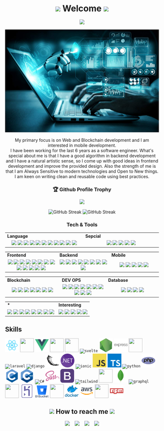 <h1 align="center">
  <img src="https://media.giphy.com/media/hvRJCLFzcasrR4ia7z/giphy.gif" width="28">
    Welcome
  <img src="https://media.giphy.com/media/hvRJCLFzcasrR4ia7z/giphy.gif" width="28">
</h1>

<p align="center">
  <img src="https://readme-typing-svg.herokuapp.com/?lines=Creative,%20enthusiastic%20and%20Results-driven%20Full%20Stack%20Developer;%2B6%20years%20of%20hands-on%20experience;&center=true&width=800&height=45">
</p>

<p align="center">
  <img src="./3.jpg" />
</p>

<p align="center">
    My primary focus is on Web and Blockchain development and I am interested in mobile development.<br />
    I have been working for the last 6 years as a software engineer.
    What's special about me is that I have a good algorithm in backend development and I have a natural artistic sense, so I come up with good ideas in frontend development and improve the provided design.
    Also the strength of me is that I am Always Sensitive to modern technologies and Open to New things.
    I am keen on writing clean and reusable code using best practices.
</p>

<h3 align="center">🏆 Github Profile Trophy</h3>
<p align="center">
  <img src="https://github-profile-trophy.vercel.app/?username=codingwizard0831&column=7&theme=onedark"/>
</p>
<!-- <p align = "center">
  <img src = "https://github-readme-stats.vercel.app/api/top-langs/?username=codingwizard0831&langs_count=8&layout=compact&theme=tokyonight&include_all_commits=true&line_height=27">
</p> -->

<!-- ![GitHub Streak](http://github-profile-summary-cards.vercel.app/api/cards/profile-details?username=codingwizard0831&theme=tokyonight) -->
<div align = "center">

![GitHub Streak](http://github-profile-summary-cards.vercel.app/api/cards/repos-per-language?username=codingwizard0831&theme=tokyonight)
![GitHub Streak](http://github-profile-summary-cards.vercel.app/api/cards/stats?username=codingwizard0831&theme=tokyonight)

</div>

<h3 align="center">Tech & Tools</h3>

<table>
  <tr>
    <td valign="center" width="200px"><b>Language<b></td>
    <td valign="center" width="200px"><b>Sepcial<b></td>
  </tr>
  <tr>
    <td valign="center" align="center" width="400px">
      <img src="https://img.shields.io/badge/HTML-blue" /> 
      <img src="https://img.shields.io/badge/CSS-blue" /> 
      <img src="https://img.shields.io/badge/JavaScript-blue" /> 
      <img src="https://img.shields.io/badge/TypeScript-blue" /> 
      <img src="https://img.shields.io/badge/PHP-blue" /> 
      <img src="https://img.shields.io/badge/Python-blue" /> 
      <img src="https://img.shields.io/badge/C-blue" /> 
      <img src="https://img.shields.io/badge/C++-blue" /> 
      <img src="https://img.shields.io/badge/Java-blue" /> 
      <img src="https://img.shields.io/badge/Liquid-blue" /> 
      <img src="https://img.shields.io/badge/Solidity-blue" /> 
    </td>      
    <td valign="center" align="center" width="400px">
      <img src="https://img.shields.io/badge/WebRTC-blue" />
      <img src="https://img.shields.io/badge/Socket.io-blue" />
      <img src="https://img.shields.io/badge/websocket-blue" />
      <img src="https://img.shields.io/badge/ChatGPT-blue" />
      <img src="https://img.shields.io/badge/Web Scrapping-blue" />
    </td>
  </tr>
</table>
<table>
  <tr>
    <td valign="center" width="100px"><b>Frontend<b></td>
    <td valign="center" width="100px"><b>Backend<b></td>
    <td valign="center" width="100px"><b>Mobile<b></td>
  </tr>
  <tr>
    <td valign="center" align="center" width="300px">
      <img src="https://img.shields.io/badge/React-blue" /> 
      <img src="https://img.shields.io/badge/Next-blue" /> 
      <img src="https://img.shields.io/badge/Vue-blue" /> 
      <img src="https://img.shields.io/badge/Nuxt-blue" /> 
      <img src="https://img.shields.io/badge/Angular-blue" /> 
      <img src="https://img.shields.io/badge/Svelte-blue" /> 
      <img src="https://img.shields.io/badge/Solidjs-blue" /> 
      <img src="https://img.shields.io/badge/Bootstrap-blue" /> 
      <img src="https://img.shields.io/badge/Tailwind-blue" />
      <img src="https://img.shields.io/badge/MUI-blue" /> 
      <img src="https://img.shields.io/badge/Chart.js-blue" />
      <img src="https://img.shields.io/badge/Jquery-blue" />
      <img src="https://img.shields.io/badge/Antd-blue" />
    </td>      
    <td valign="center" align="center" width="300px">
      <img src="https://img.shields.io/badge/Node.js-blue" /> 
      <img src="https://img.shields.io/badge/Express-blue" /> 
      <img src="https://img.shields.io/badge/Laravel-blue" /> 
      <img src="https://img.shields.io/badge/Codeigniter-blue" /> 
      <img src="https://img.shields.io/badge/Django-blue" /> 
      <img src="https://img.shields.io/badge/Flask-blue" /> 
      <img src="https://img.shields.io/badge/Fastapi-blue" /> 
      <img src="https://img.shields.io/badge/ASP.NET-blue" /> 
      <img src="https://img.shields.io/badge/Spring Boot-blue" /> 
    </td>
    <td valign="center" align="center" width="300px">
      <img src="https://img.shields.io/badge/React Native-blue" /> 
      <img src="https://img.shields.io/badge/React Ionic-blue" /> 
      <img src="https://img.shields.io/badge/Angular Ionic-blue" /> 
      <img src="https://img.shields.io/badge/Flutter-blue" /> 
      <img src="https://img.shields.io/badge/Swift-blue" /> 
    </td>
  </tr>
</table>
  
 <table>
  <tr>
    <td valign="center" width="100px"><b>Blockchain<b></td>
    <td valign="center" width="100px"><b>DEV OPS<b></td>
    <td valign="center" width="100px"><b>Database<b></td>
  </tr>
  <tr>
    <td valign="center" align="center" width="300px">
      <img src="https://img.shields.io/badge/Web3.js-blue" /> 
      <img src="https://img.shields.io/badge/Ethers.js-blue" /> 
      <img src="https://img.shields.io/badge/Solidity-blue" />
      <img src="https://img.shields.io/badge/Smart Contract-blue" /> 
      <img src="https://img.shields.io/badge/Bitcoin-blue" />
      <img src="https://img.shields.io/badge/NFT Marketplace/Auction-blue" />
      <img src="https://img.shields.io/badge/Launchpad/DEX/Defi-blue" />
    </td>
    <td valign="center" align="center" width="300px">
      <img src="https://img.shields.io/badge/AWS-blue" /> 
      <img src="https://img.shields.io/badge/Netlify-blue" /> 
      <img src="https://img.shields.io/badge/Heroku-blue" /> 
      <img src="https://img.shields.io/badge/Vercel-blue" /> 
      <img src="https://img.shields.io/badge/Ubuntu-blue" /> 
      <img src="https://img.shields.io/badge/Jira-blue" /> 
      <img src="https://img.shields.io/badge/CI/CD-blue" /> 
      <img src="https://img.shields.io/badge/Docker-blue" /> 
      <img src="https://img.shields.io/badge/Firebase-blue" /> 
      <img src="https://img.shields.io/badge/GraphQL-blue" /> 
    </td>
    <td valign="center" align="center" width="300px">
      <img src="https://img.shields.io/badge/MySQL-blue" /> 
      <img src="https://img.shields.io/badge/SQLite-blue" /> 
      <img src="https://img.shields.io/badge/MongoDB-blue" /> 
      <img src="https://img.shields.io/badge/PostgreSQL-blue" />
    </td>
  </tr>
</table>


<table>
  <tr>
    <td valign="center"><b>*<b></td>
    <td valign="center"><b>Interesting<b></td>
  </tr>
  <tr>
    <td valign="center" align="center">
      <img src="https://img.shields.io/badge/8+hours per day-blue" />
      <img src="https://img.shields.io/badge/Attention to detail-blue" />
      <img src="https://img.shields.io/badge/Willingness to learn-blue" />
      <img src="https://img.shields.io/badge/Collaborative mindset-blue" />
      <img src="https://img.shields.io/badge/Customer centric approach-blue" />
      <img src="https://img.shields.io/badge/Dedication to quzlity-blue" />
      <img src="https://img.shields.io/badge/String work ethic-blue" />
      <img src="https://img.shields.io/badge/Creative problem solving skills-blue" />
    </td>
    <td valign="center" align="center">
      <img src="https://img.shields.io/badge/Ruby-blue" />
      <img src="https://img.shields.io/badge/Golang-blue" />
      <img src="https://img.shields.io/badge/Unity-blue" />
      <img src="https://img.shields.io/badge/Rust-blue" />
      <img src="https://img.shields.io/badge/AI-blue" />
    </td>
  </tr>
</table>


## Skills

<code><img height="45" width="45" src="https://raw.githubusercontent.com/github/explore/80688e429a7d4ef2fca1e82350fe8e3517d3494d/topics/react/react.png"></code>
<code><img height="45" width="45" src="https://cdn.worldvectorlogo.com/logos/next-js.svg"></code>
<code><img height="45" width="45" src="https://raw.githubusercontent.com/github/explore/80688e429a7d4ef2fca1e82350fe8e3517d3494d/topics/vue/vue.png"></code>
<code><img height="45" width="45" src="https://www.vectorlogo.zone/logos/nuxtjs/nuxtjs-icon.svg"></code>
<code><img height="45" width="45" src="https://angular.io/assets/images/logos/angular/angular.svg"></code>
<code><img src="https://upload.wikimedia.org/wikipedia/commons/1/1b/Svelte_Logo.svg" alt="svelte" width="45" height="45" /></code>
<code><img height="45" width="45" src="https://raw.githubusercontent.com/github/explore/80688e429a7d4ef2fca1e82350fe8e3517d3494d/topics/nodejs/nodejs.png"></code>
<code><img src="https://raw.githubusercontent.com/devicons/devicon/2809b567852a4648062a2d3e7c1c531367458c0b/icons/express/express-original-wordmark.svg" alt="Express JS" width="45" height="45"/></code>
<code><img height="45" width="45" src="https://profilinator.rishav.dev/skills-assets/codeigniter.svg"></code>
<code><img height="45" width="45" src="https://camo.githubusercontent.com/263164b2849cb40f0c6eaea2cf8406dda9d124aefce42ab5bd30f83d3133aef0/68747470733a2f2f63646e2e69636f6e73636f75742e636f6d2f69636f6e2f667265652f706e672d36342f6c61726176656c2d3232363031352e706e67" alt='laravel'></code>
<code><img src="https://cdn.worldvectorlogo.com/logos/django.svg" alt="django" width="45" height="45" /></code>
<code><img src="https://raw.githubusercontent.com/devicons/devicon/2809b567852a4648062a2d3e7c1c531367458c0b/icons/flask/flask-original.svg" alt="flask" width="45" height="45"/></code>
<code><img height="45" width="45" src="https://raw.githubusercontent.com/github/explore/80688e429a7d4ef2fca1e82350fe8e3517d3494d/topics/dotnet/dotnet.png"></code>
<code><img src="https://camo.githubusercontent.com/dc116831bf292fd01b8013ccafbbf6ae8fc9ff45e7741c1719284957b225d691/68747470733a2f2f75706c6f61642e77696b696d656469612e6f72672f77696b6970656469612f636f6d6d6f6e732f642f64312f496f6e69635f4c6f676f2e737667" alt="ionic" width="45" height="45" data-canonical-src="https://upload.wikimedia.org/wikipedia/commons/d/d1/Ionic_Logo.svg"></code>
<code><img height="45" width="45" src="https://raw.githubusercontent.com/github/explore/80688e429a7d4ef2fca1e82350fe8e3517d3494d/topics/javascript/javascript.png"></code>
<code><img height="45" width="45" src="https://raw.githubusercontent.com/github/explore/80688e429a7d4ef2fca1e82350fe8e3517d3494d/topics/typescript/typescript.png"></code>
<code><img height="45" width="45" src="https://camo.githubusercontent.com/b68ee2443882c03a011ea49e1b6bcbe7bd994e1da6a980291557a3fd89348322/68747470733a2f2f63646e2e69636f6e73636f75742e636f6d2f69636f6e2f667265652f706e672d36342f707974686f6e2d322d3232363035312e706e67" alt='python'></code>
<code><img height="45" width="45" src="https://raw.githubusercontent.com/github/explore/80688e429a7d4ef2fca1e82350fe8e3517d3494d/topics/php/php.png"></code>
<code><img src="https://raw.githubusercontent.com/devicons/devicon/2809b567852a4648062a2d3e7c1c531367458c0b/icons/c/c-original.svg" alt="c" width="45" height="45"/></code> 
<code><img src="https://raw.githubusercontent.com/devicons/devicon/2809b567852a4648062a2d3e7c1c531367458c0b/icons/cplusplus/cplusplus-original.svg" alt="c++" width="45" height="45"/></code>
<code><img height="45" width="45" src="https://camo.githubusercontent.com/be406e7fcc11cd6204d544a8e1e3a168cd57a6fbf1d3b455830feeb85ef1ec76/68747470733a2f2f63646e2e6a7364656c6976722e6e65742f67682f64657669636f6e732f64657669636f6e2f69636f6e732f6373686172702f6373686172702d6f726967696e616c2e737667" alt='C#'></code>
<code><img height="45" width="45" src="https://raw.githubusercontent.com/github/explore/80688e429a7d4ef2fca1e82350fe8e3517d3494d/topics/sass/sass.png"></code>
<code><img height="45" width="45" src="https://raw.githubusercontent.com/github/explore/80688e429a7d4ef2fca1e82350fe8e3517d3494d/topics/bootstrap/bootstrap.png"></code>
<code><img height="45" width="45" src="https://icons-for-free.com/iconfiles/png/512/jquery+icon-1320185152994214115.png" alt='tailwind'></code>
<code><img height="45" width="45" src="https://camo.githubusercontent.com/2582ec2237a3a1fbd34e9b57332b72be27a7facb32abe7c2335e5f86e5f457a8/68747470733a2f2f63646e2e6a7364656c6976722e6e65742f67682f64657669636f6e732f64657669636f6e2f69636f6e732f6d7973716c2f6d7973716c2d6f726967696e616c2e737667"></code>
<code><img src="https://raw.githubusercontent.com/devicons/devicon/2809b567852a4648062a2d3e7c1c531367458c0b/icons/mongodb/mongodb-original.svg" alt="mongodb" width="45" height="45"/></code>
<code><img src="https://www.vectorlogo.zone/logos/graphql/graphql-icon.svg" alt="graphql" width="45" height="45" /></code>
<code><img height="45" width="45" src="https://cdn.iconscout.com/icon/free/png-256/postgresql-226047.png"></code>
<code><img src="https://raw.githubusercontent.com/devicons/devicon/2809b567852a4648062a2d3e7c1c531367458c0b/icons/heroku/heroku-original.svg" alt="heroku" width="45" height="45"/></code>
<code><img src="https://raw.githubusercontent.com/devicons/devicon/2809b567852a4648062a2d3e7c1c531367458c0b/icons/bitbucket/bitbucket-original-wordmark.svg" alt="BitBucket" width="45" height="45"/></code>
<code><img height="45" width="45" src="https://www.vectorlogo.zone/logos/figma/figma-icon.svg"></code>
<code><img height="45" width="45" src="https://raw.githubusercontent.com/github/explore/80688e429a7d4ef2fca1e82350fe8e3517d3494d/topics/docker/docker.png" ></code>
<code><img height="45" width="45" src="https://raw.githubusercontent.com/github/explore/80688e429a7d4ef2fca1e82350fe8e3517d3494d/topics/aws/aws.png"></code>
<code><img height="45" width="45" src="https://camo.githubusercontent.com/add2c9721e333f0043ac938f3dadbc26a282776e01b95b308fcaba5afaf74ae3/68747470733a2f2f6173736574732e76657263656c2e636f6d2f696d6167652f75706c6f61642f76313538383830353835382f7265706f7369746f726965732f76657263656c2f6c6f676f2e706e67"></code>
<code><img src="https://raw.githubusercontent.com/devicons/devicon/2809b567852a4648062a2d3e7c1c531367458c0b/icons/npm/npm-original-wordmark.svg" alt="NPM" width="45" height="45"/></code>

<div align="center">
  <h2>
    <img src='https://raw.githubusercontent.com/ShahriarShafin/ShahriarShafin/main/Assets/handshake.gif' width="100px" />
      How to reach me
    <img src='https://raw.githubusercontent.com/ShahriarShafin/ShahriarShafin/main/Assets/handshake.gif' width="100px" />
  </h2>

  <div align="center"> 
    <a href="mailto:codingwizard0831@gmail.com" target="_blank" rel="noopener noreferrer"><img src="https://img.icons8.com/fluency/2x/gmail-new.png"  width="40" /></a>
    &nbsp;&nbsp;
    <a href="https://join.skype.com/invite/pRUCZKE56reb" target="_blank" rel="noopener noreferrer"><img src="https://img.icons8.com/color/2x/skype.png"  width="40" /></a>
    &nbsp;&nbsp;
    <a href="https://t.me/codingwizard0831" target="_blank" rel="noopener noreferrer"><img src="https://img.icons8.com/color/2x/telegram-app.png"  width="40" /></a>
    &nbsp;&nbsp;
    <a href="https://discord.gg/NPDvxBMQ" target="_blank" rel="noopener noreferrer"><img src="https://img.icons8.com/color/2x/discord.png"  width="40" /></a>
  </div>
</div>
